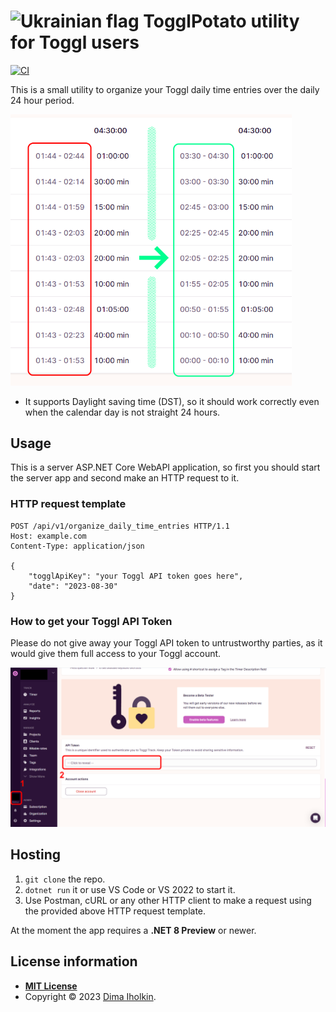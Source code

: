 # <img src="https://upload.wikimedia.org/wikipedia/commons/thumb/4/49/Flag_of_Ukraine.svg/1920px-Flag_of_Ukraine.svg.png" width="32" alt="Ukrainian flag"> TogglPotato utility for Toggl users

[![CI](https://github.com/dima-iholkin/TogglPotato/actions/workflows/CI.yml/badge.svg)](https://github.com/dima-iholkin/TogglPotato/actions/workflows/CI.yml)

This is a small utility to organize your Toggl daily time entries over the daily 24 hour period.

<img src="/docs/assets/before_and_after.png" width="450" title="before and after using TogglPotato utility" />

* It supports Daylight saving time (DST), so it should work correctly even when the calendar day is not straight 24 hours.

## Usage

This is a server ASP.NET Core WebAPI application, so first you should start the server app and second make an HTTP request to it.

### HTTP request template

```http
POST /api/v1/organize_daily_time_entries HTTP/1.1
Host: example.com
Content-Type: application/json

{
    "togglApiKey": "your Toggl API token goes here",
    "date": "2023-08-30"
}
```

### How to get your Toggl API Token

Please do not give away your Toggl API token to untrustworthy parties, as it would give them full access to your Toggl account.

<img src="/docs/assets/TogglApiToken.png" title="instruction to get your Toggl API Token" />

## Hosting

1. ```git clone``` the repo.
2. ```dotnet run``` it or use VS Code or VS 2022 to start it.
3. Use Postman, cURL or any other HTTP client to make a request using the provided above HTTP request template.

At the moment the app requires a **.NET 8 Preview** or newer.

## License information

* **[MIT License](http://opensource.org/licenses/mit-license.php)**
* Copyright © 2023 <a href="https://github.com/dima-iholkin" target="_blank">Dima Iholkin</a>.